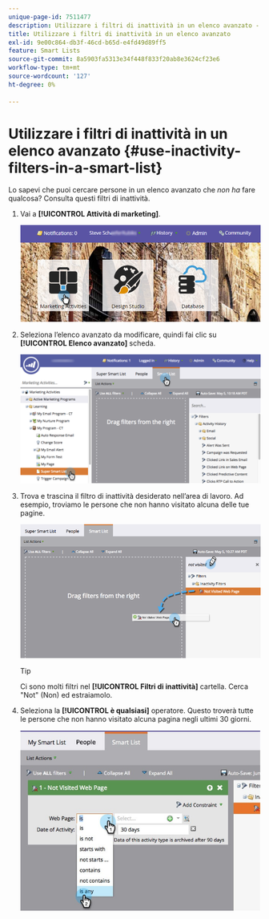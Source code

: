 ```yaml
---
unique-page-id: 7511477
description: Utilizzare i filtri di inattività in un elenco avanzato - Documentazione di Marketo - Documentazione del prodotto
title: Utilizzare i filtri di inattività in un elenco avanzato
exl-id: 9e00c864-db3f-46cd-b65d-e4fd49d89ff5
feature: Smart Lists
source-git-commit: 8a5903fa5313e34f448f833f20ab8e3624cf23e6
workflow-type: tm+mt
source-wordcount: '127'
ht-degree: 0%

---
```


# Utilizzare i filtri di inattività in un elenco avanzato {#use-inactivity-filters-in-a-smart-list}

Lo sapevi che puoi cercare persone in un elenco avanzato che _non ha_ fare qualcosa? Consulta questi filtri di inattività.

1. Vai a **[!UICONTROL Attività di marketing]**.

   ![](assets/login-marketing-activities-3.png)

1. Seleziona l’elenco avanzato da modificare, quindi fai clic su **[!UICONTROL Elenco avanzato]** scheda.

   ![](assets/smartlist-choose.png)

1. Trova e trascina il filtro di inattività desiderato nell’area di lavoro. Ad esempio, troviamo le persone che non hanno visitato alcuna delle tue pagine.

   ![](assets/draginactivityfilter.png)

   >[!TIP]
   >
   >Ci sono molti filtri nel **[!UICONTROL Filtri di inattività]** cartella. Cerca &quot;Not&quot; (Non) ed estraiamolo.

1. Seleziona la **[!UICONTROL è qualsiasi]** operatore. Questo troverà tutte le persone che non hanno visitato alcuna pagina negli ultimi 30 giorni.

   ![](assets/mysmartlist-people.jpg)

